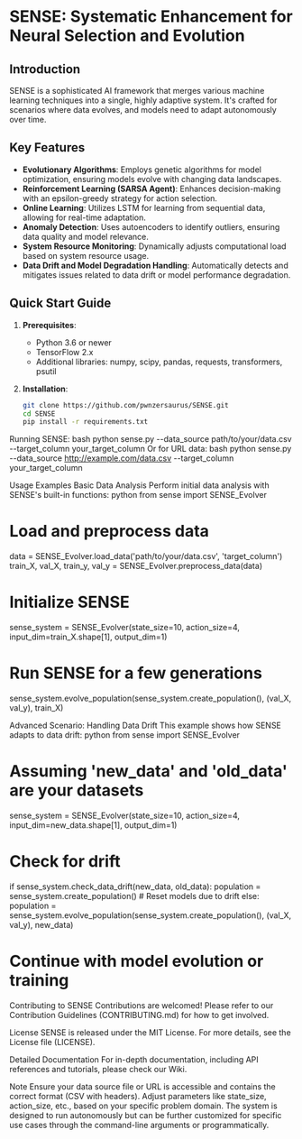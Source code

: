 # SENSE: Systematic Enhancement for Neural Selection and Evolution

## Introduction
SENSE is a sophisticated AI framework that merges various machine learning techniques into a single, highly adaptive system. It's crafted for scenarios where data evolves, and models need to adapt autonomously over time.

## Key Features
- **Evolutionary Algorithms**: Employs genetic algorithms for model optimization, ensuring models evolve with changing data landscapes.
- **Reinforcement Learning (SARSA Agent)**: Enhances decision-making with an epsilon-greedy strategy for action selection.
- **Online Learning**: Utilizes LSTM for learning from sequential data, allowing for real-time adaptation.
- **Anomaly Detection**: Uses autoencoders to identify outliers, ensuring data quality and model relevance.
- **System Resource Monitoring**: Dynamically adjusts computational load based on system resource usage.
- **Data Drift and Model Degradation Handling**: Automatically detects and mitigates issues related to data drift or model performance degradation.

## Quick Start Guide
1. **Prerequisites**:
   - Python 3.6 or newer
   - TensorFlow 2.x
   - Additional libraries: numpy, scipy, pandas, requests, transformers, psutil

2. **Installation**:
   ```bash
   git clone https://github.com/pwnzersaurus/SENSE.git
   cd SENSE
   pip install -r requirements.txt

Running SENSE:
bash
python sense.py --data_source path/to/your/data.csv --target_column your_target_column
Or for URL data:
bash
python sense.py --data_source http://example.com/data.csv --target_column your_target_column

Usage Examples
Basic Data Analysis
Perform initial data analysis with SENSE's built-in functions:
python
from sense import SENSE_Evolver

# Load and preprocess data
data = SENSE_Evolver.load_data('path/to/your/data.csv', 'target_column')
train_X, val_X, train_y, val_y = SENSE_Evolver.preprocess_data(data)

# Initialize SENSE
sense_system = SENSE_Evolver(state_size=10, action_size=4, input_dim=train_X.shape[1], output_dim=1)

# Run SENSE for a few generations
sense_system.evolve_population(sense_system.create_population(), (val_X, val_y), train_X)

Advanced Scenario: Handling Data Drift
This example shows how SENSE adapts to data drift:
python
from sense import SENSE_Evolver

# Assuming 'new_data' and 'old_data' are your datasets
sense_system = SENSE_Evolver(state_size=10, action_size=4, input_dim=new_data.shape[1], output_dim=1)

# Check for drift
if sense_system.check_data_drift(new_data, old_data):
    population = sense_system.create_population()  # Reset models due to drift
else:
    population = sense_system.evolve_population(sense_system.create_population(), (val_X, val_y), new_data)

# Continue with model evolution or training

Contributing to SENSE
Contributions are welcomed! Please refer to our Contribution Guidelines (CONTRIBUTING.md) for how to get involved.

License
SENSE is released under the MIT License. For more details, see the License file (LICENSE).

Detailed Documentation
For in-depth documentation, including API references and tutorials, please check our Wiki.

Note
Ensure your data source file or URL is accessible and contains the correct format (CSV with headers).
Adjust parameters like state_size, action_size, etc., based on your specific problem domain.
The system is designed to run autonomously but can be further customized for specific use cases through the command-line arguments or programmatically.